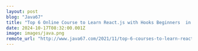 ```yaml
---
layout: post
blog: "Java67"
title: "Top 6 Online Course to Learn React.js with Hooks Beginners  in 2025 - Best of Lot"
date: 2024-10-17T08:32:00.001Z
image: images/java.png
remote_url: "http://www.java67.com/2021/11/top-6-courses-to-learn-react-hooks.html"
---
```

